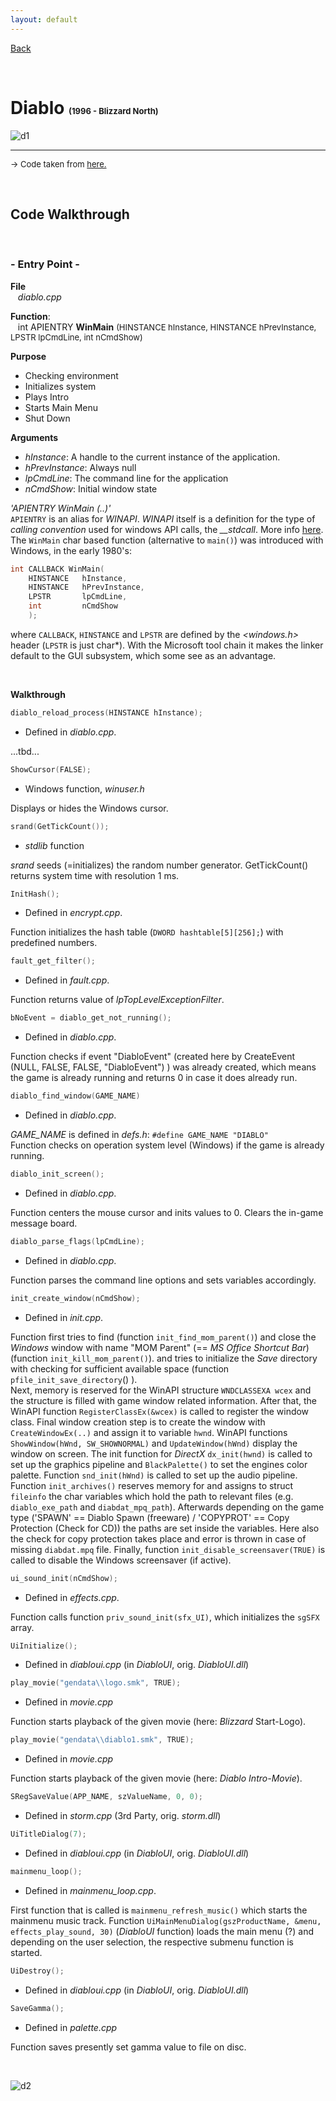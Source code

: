 ```yaml
---
layout: default
---
```


[Back](../../)

&nbsp;

# Diablo <font size="-1">(1996 - Blizzard North)</font>  

![d1](../../assets/pics/diablo_cover.png)    

---  

<font size="-1">&rarr; Code taken from <a href="https://github.com/diasurgical/devilution">here.</a></font>  

&nbsp;

## Code Walkthrough  

&nbsp;

### **- Entry Point -**  

**File**  
&nbsp;&nbsp;&nbsp;*diablo.cpp*  

**Function**:   
&nbsp;&nbsp;&nbsp;int APIENTRY **WinMain** <font size="-1">(HINSTANCE hInstance, HINSTANCE hPrevInstance, LPSTR lpCmdLine, int nCmdShow)</font>   

**Purpose**  
- Checking environment
- Initializes system
- Plays Intro
- Starts Main Menu
- Shut Down
&nbsp;

**Arguments**
- *hInstance*: A handle to the current instance of the application.
- *hPrevInstance*: Always null
- *lpCmdLine*: The command line for the application
- *nCmdShow*: Initial window state
&nbsp;  

*'APIENTRY WinMain (..)'*  
``APIENTRY`` is an alias for *WINAPI*. *WINAPI* itself is a definition for the type of *calling convention* used for windows API calls, the *__stdcall*. More info [here](../c_cpp.html#ch1-12).  
The ``WinMain`` char based function (alternative to `main()`) was introduced with Windows, in the early 1980's:  
```c
int CALLBACK WinMain(
    HINSTANCE   hInstance,
    HINSTANCE   hPrevInstance,
    LPSTR       lpCmdLine,
    int         nCmdShow
    );
```
where ``CALLBACK``, ``HINSTANCE`` and ``LPSTR`` are defined by the *\<windows.h\>* header (``LPSTR`` is just char*). With the Microsoft tool chain it makes the linker default to the GUI subsystem, which some see as an advantage. 


&nbsp;

**Walkthrough**  

```c
diablo_reload_process(HINSTANCE hInstance);
```
- Defined in *diablo.cpp*.  

...tbd...

```c
ShowCursor(FALSE);
```
- Windows function, *winuser.h*  

Displays or hides the Windows cursor.

```c
srand(GetTickCount());
```
- *stdlib* function  

*srand* seeds (=initializes) the random number generator. GetTickCount() returns system time with resolution 1 ms.

```c
InitHash();
```
- Defined in *encrypt.cpp*.  

Function initializes the hash table (``DWORD hashtable[5][256];``) with predefined numbers.  

```c
fault_get_filter();
```
- Defined in *fault.cpp*.  

Function returns value of *lpTopLevelExceptionFilter*.

```c
bNoEvent = diablo_get_not_running();
```
- Defined in *diablo.cpp*.  

Function checks if event "DiabloEvent" (created here by CreateEvent (NULL, FALSE, FALSE, "DiabloEvent") ) was already created, which means the game is already running and returns 0 in case it does already run.

```c
diablo_find_window(GAME_NAME)
```
- Defined in *diablo.cpp*.  

*GAME_NAME* is defined in *defs.h*: `#define GAME_NAME "DIABLO"`  
Function checks on operation system level (Windows) if the game is already running.  

```c
diablo_init_screen();
```
- Defined in *diablo.cpp*.  

Function centers the mouse cursor and inits values to 0.
Clears the in-game message board.

```c
diablo_parse_flags(lpCmdLine);
```
- Defined in *diablo.cpp*.  

Function parses the command line options and sets variables accordingly.

```c
init_create_window(nCmdShow);
```
- Defined in *init.cpp*.  

Function first tries to find (function `init_find_mom_parent()`) and close the *Windows* window with name "MOM Parent" (== *MS Office Shortcut Bar*) (function `init_kill_mom_parent()`). and tries to initialize the *Save* directory with checking for sufficient available space (function ``pfile_init_save_directory``() ).  
Next, memory is reserved for the WinAPI structure `WNDCLASSEXA wcex` and the structure is filled with game window related information. After that, the WinAPI function `RegisterClassEx(&wcex)` is called to register the window class. Final window creation step is to create the window with `CreateWindowEx(..)` and assign it to variable `hwnd`. WinAPI functions `ShowWindow(hWnd, SW_SHOWNORMAL)` and `UpdateWindow(hWnd)` display the window on screen. The init function for *DirectX* `dx_init(hwnd)` is called to set up the graphics pipeline and `BlackPalette()` to set the engines color palette. Function `snd_init(hWnd)` is called to set up the audio pipeline.  
Function `init_archives()` reserves memory for and assigns to struct ``fileinfo`` the char variables which hold the path to relevant files (e.g. ``diablo_exe_path`` and ``diabdat_mpq_path``). Afterwards depending on the game type ('SPAWN' == Diablo Spawn (freeware) / 'COPYPROT' == Copy Protection (Check for CD)) the paths are set inside the variables. Here also the check for copy protection takes place and error is thrown in case of missing ``diabdat.mpq`` file. Finally, function `init_disable_screensaver(TRUE)` is called to disable the Windows screensaver (if active).  

```c
ui_sound_init(nCmdShow);
```
- Defined in *effects.cpp*.  

Function calls function `priv_sound_init(sfx_UI)`, which initializes the ``sgSFX`` array.  

```c
UiInitialize();
```
- Defined in *diabloui.cpp* (in *DiabloUI*, orig. *DiabloUI.dll*)  

```c
play_movie("gendata\\logo.smk", TRUE);
```
- Defined in *movie.cpp*  

Function starts playback of the given movie (here: *Blizzard* Start-Logo).

```c
play_movie("gendata\\diablo1.smk", TRUE);
```
- Defined in *movie.cpp*  

Function starts playback of the given movie (here: *Diablo Intro-Movie*).  

```c
SRegSaveValue(APP_NAME, szValueName, 0, 0);
```
- Defined in *storm.cpp* (3rd Party, orig. *storm.dll*) 

```c
UiTitleDialog(7);
```
- Defined in *diabloui.cpp* (in *DiabloUI*, orig. *DiabloUI.dll*)  

```c
mainmenu_loop();
```
- Defined in *mainmenu_loop.cpp*.

First function that is called is `mainmenu_refresh_music()` which starts the mainmenu music track. Function `UiMainMenuDialog(gszProductName, &menu, effects_play_sound, 30)`  (*DiabloUI* function) loads the main menu (?) and depending on the user selection, the respective submenu function is started. 


```c
UiDestroy();
```
- Defined in *diabloui.cpp* (in *DiabloUI*, orig. *DiabloUI.dll*)  



```c
SaveGamma();
```
- Defined in *palette.cpp*  

Function saves presently set gamma value to file on disc.




















&nbsp;

![d2](../../assets/pics/diablo_inst.png)    

&nbsp;